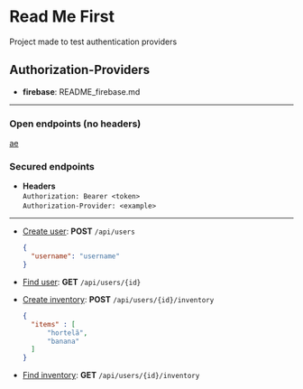 # Read Me First
Project made to test authentication providers

## Authorization-Providers
- **firebase**: README_firebase.md

___

### Open endpoints (no headers)
[ae](http://localhost:8080/ae)

### Secured endpoints

- **Headers**<br/>
`Authorization: Bearer <token>`<br/>
`Authorization-Provider: <example>`<br/>
___

- [Create user](): **POST** `/api/users`
  ```json
  {
    "username": "username"
  }

- [Find user](): **GET** `/api/users/{id}`


- [Create inventory](): **POST** `/api/users/{id}/inventory`
  ```json
  {
    "items" : [
        "hortelã",
        "banana"
    ]
  }

- [Find inventory](): **GET** `/api/users/{id}/inventory`
